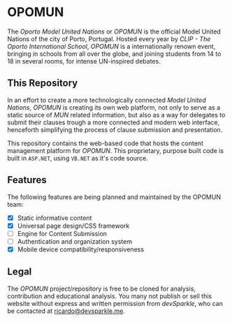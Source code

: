 # OPOMUN

The *Oporto Model United Nations* or *OPOMUN* is the official Model United Nations of the city of Porto, Portugal. Hosted every year by *CLIP - The Oporto International School*, *OPOMUN* is a internationally renown event, bringing in schools from all over the globe, and joining students from 14 to 18 in several rooms, for intense UN-inspired debates.

## This Repository

In an effort to create a more technologically connected *Model United Nations*, *OPOMUN* is creating its own web platform, not only to serve as a static source of *MUN* related information, but also as a way for delegates to submit their clauses trough a more connected and modern web interface, henceforth simplifying the process of clause submission and presentation.

This repository contains the web-based code that hosts the content management platform for *OPOMUN*. This proprietary, purpose built code is built in `ASP.NET`, using `VB.NET` as it's code source.

## Features

The following features are being planned and maintained by the OPOMUN team:

- [x] Static informative content
- [x] Universal page design/CSS framework
- [ ] Engine for Content Submission
- [ ] Authentication and organization system
- [x] Mobile device compatibility/responsiveness

## Legal

The *OPOMUN* project/repository is free to be cloned for analysis, contribution and educational analysis. You many not publish or sell this website without express and written permission from *devSparkle*, who can be contacted at [ricardo@devsparkle.me](mailto:ricardo@devsparkle.me).
